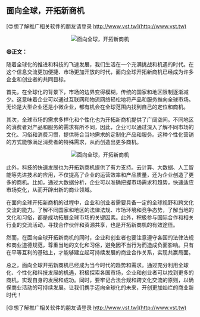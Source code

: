 ## **面向全球，开拓新商机**

[😍想了解推广相关软件的朋友请登录 http://www.vst.tw](http://www.vst.tw)

 <center><img src="https://vst.tw/MP4/tuiguang/png/1.png" alt="面向全球，开拓新商机"></center>

**😄正文：**

随着全球化的推进和科技的飞速发展，我们生活在一个充满挑战和机遇的时代。在这个信息交流更加便捷、市场更加开放的时代，面向全球开拓新商机已经成为许多企业和创业者的共同目标。

首先，在全球化的背景下，市场的边界变得模糊，传统的国家和地区限制逐渐减少。这意味着企业可以通过互联网和物流网络轻松地将产品和服务推向全球市场。无论是大型企业还是小微企业，都有机会在全球范围内找到自己的定位和商机。

其次，全球市场的需求多样化和个性化也为开拓新商机提供了广阔空间。不同地区的消费者对产品和服务的需求有所不同，因此，企业可以通过深入了解不同市场的文化、习俗和消费习惯，提供符合当地需求的定制化产品和服务。这种个性化营销的方式能够满足消费者的特殊需求，从而创造出更多商机。

 <center><img src="https://vst.tw/MP4/tuiguang/png/3.png" alt="面向全球，开拓新商机"></center>

此外，科技的快速发展也为开拓新商机提供了有力支持。云计算、大数据、人工智能等先进技术的应用，不仅提高了企业的运营效率和产品质量，还为企业创造了更多的商机。比如，通过大数据分析，企业可以准确把握市场需求和趋势，快速适应市场变化，从而开辟出新的商业领域。

在面向全球开拓新商机的过程中，企业和创业者需要具备一定的全球视野和跨文化交流的能力。了解不同国家和地区的法律法规、市场环境和竞争态势，了解当地的文化和习俗，都是成功拓展全球市场的关键因素。此外，积极参与国际合作和相关行业的交流活动，寻找合作伙伴和资源共享，也是开拓新商机的有效途径。

然而，在面向全球开拓新商机的同时，企业和创业者也要注意遵守各国的法律法规和商业道德规范，尊重当地的文化和习俗，避免因不当行为而造成负面影响。只有在平等互利的基础上，才能够建立起可持续发展的商业合作关系，实现共赢局面。

总之，面向全球开拓新商机已经成为当今时代的趋势和需求。通过充分利用全球化、个性化和科技发展的机遇，积极探索各国市场，企业和创业者可以找到更多的商机，实现自身的发展和成功。同时，要牢记合法合规和跨文化交流的原则，以确保商业活动的可持续发展。让我们携手迈向全球化的未来，开创更加灿烂的商业新时代！

[😍想了解推广相关软件的朋友请登录 http://www.vst.tw](http://www.vst.tw)



